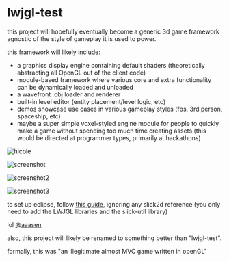 lwjgl-test
==========

this project will hopefully eventually become a generic 3d game framework agnostic of the style of gameplay it is used to power.

this framework will likely include:

* a graphics display engine containing default shaders (theoretically abstracting all OpenGL out of the client code)
* module-based framework where various core and extra functionality can be dynamically loaded and unloaded
* a wavefront .obj loader and renderer
* built-in level editor (entity placement/level logic, etc)
* demos showcase use cases in various gameplay styles (fps, 3rd person, spaceship, etc)
* maybe a super simple voxel-styled engine module for people to quickly make a game without spending too much time creating assets (this would be directed at programmer types, primarily at hackathons)

![hicole](http://i.imgur.com/0RMfM0N.png)

![screenshot](http://i.imgur.com/JGarOES.png)

![screenshot2](http://i.imgur.com/UkNWkFv.png)

![screenshot3](http://i.imgur.com/Ttl5Wgg.png)

to set up eclipse, follow [this guide](https://github.com/tangmi/environment-setup), ignoring any slick2d reference (you only need to add the LWJGL libraries and the slick-util library)

lol [@aaasen](https://github.com/aaasen/voxel-party/)

also, this project will likely be renamed to something better than "lwjgl-test".

formally, this was "an illegitimate almost MVC game written in openGL"
